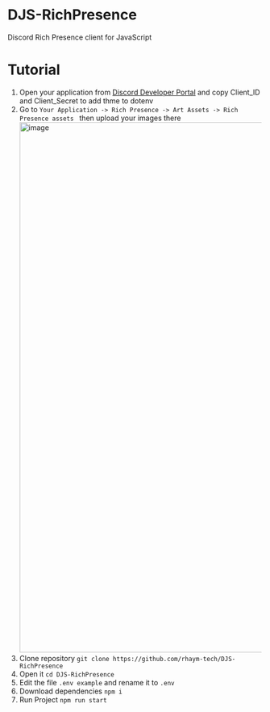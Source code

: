 # DJS-RichPresence
 Discord Rich Presence client for JavaScript

# Tutorial
1. Open your application from [Discord Developer Portal](https://discord.com/developers/applications) and copy Client_ID and Client_Secret to add thme to dotenv
2. Go to `Your Application -> Rich Presence -> Art Assets -> Rich Presence assets ` then upload your images there
    <img width="1051" alt="image" src="https://user-images.githubusercontent.com/43763935/222148390-623a5195-09d2-4d76-b590-7ab0db02fec9.png">
3. Clone repository ```git clone https://github.com/rhaym-tech/DJS-RichPresence```
4. Open it ```cd DJS-RichPresence```
5. Edit the file `.env example` and rename it to `.env`
6. Download dependencies ```npm i```
7. Run Project ```npm run start```